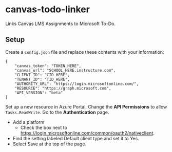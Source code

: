 # canvas-todo-linker
Links Canvas LMS Assignments to Microsoft To-Do.

## Setup
Create a `config.json` file and replace these contents with your information:

```
{
    "canvas_token": "TOKEN_HERE",
    "canvas_url": "SCHOOL_HERE.instructure.com",
    "CLIENT_ID": "CID_HERE",
    "TENANT_ID": "TID_HERE",
    "AUTHORITY_URL": "https://login.microsoftonline.com/",
    "RESOURCE": "https://graph.microsoft.com",
    "API_VERSION": "beta"
}
```
Set up a new resource in Azure Portal. Change the **API Permissions** to allow `Tasks.ReadWrite`.
Go to the **Authentication** page.
- Add a platform
    - Check the box next to https://login.microsoftonline.com/common/oauth2/nativeclient.
- Find the setting labeled Default client type and set it to Yes.
- Select Save at the top of the page.
